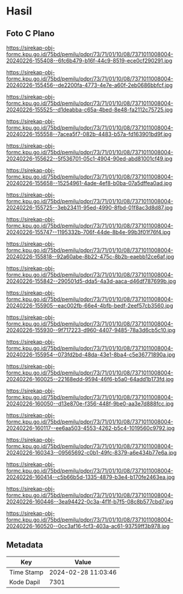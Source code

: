 # Hasil

## Foto C Plano

https://sirekap-obj-formc.kpu.go.id/75bd/pemilu/pdpr/73/71/01/10/08/7371011008004-20240226-155408--6fc6b479-b16f-44c9-8519-ece0cf290291.jpg

https://sirekap-obj-formc.kpu.go.id/75bd/pemilu/pdpr/73/71/01/10/08/7371011008004-20240226-155456--de2200fa-4773-4e7e-a60f-2eb0686bbfcf.jpg

https://sirekap-obj-formc.kpu.go.id/75bd/pemilu/pdpr/73/71/01/10/08/7371011008004-20240226-155525--d1deabba-c65a-4bed-8e48-fa2112c75725.jpg

https://sirekap-obj-formc.kpu.go.id/75bd/pemilu/pdpr/73/71/01/10/08/7371011008004-20240226-155558--7acea5f7-082b-4483-b57a-fd163901bd9f.jpg

https://sirekap-obj-formc.kpu.go.id/75bd/pemilu/pdpr/73/71/01/10/08/7371011008004-20240226-155622--5f536701-05c1-4904-90ed-abd81001cf49.jpg

https://sirekap-obj-formc.kpu.go.id/75bd/pemilu/pdpr/73/71/01/10/08/7371011008004-20240226-155658--15254961-4ade-4ef8-b0ba-07a5dffea0ad.jpg

https://sirekap-obj-formc.kpu.go.id/75bd/pemilu/pdpr/73/71/01/10/08/7371011008004-20240226-155725--3eb23411-95ed-4990-8fbd-01f8ac3d8d87.jpg

https://sirekap-obj-formc.kpu.go.id/75bd/pemilu/pdpr/73/71/01/10/08/7371011008004-20240226-155747--1195332b-706f-44de-8b4e-99b3f01f76f4.jpg

https://sirekap-obj-formc.kpu.go.id/75bd/pemilu/pdpr/73/71/01/10/08/7371011008004-20240226-155818--92a60abe-8b22-475c-8b2b-eaebb12ce6af.jpg

https://sirekap-obj-formc.kpu.go.id/75bd/pemilu/pdpr/73/71/01/10/08/7371011008004-20240226-155842--290501d5-dda5-4a3d-aaca-d46df787699b.jpg

https://sirekap-obj-formc.kpu.go.id/75bd/pemilu/pdpr/73/71/01/10/08/7371011008004-20240226-155905--eac002fb-66e4-4bfb-bedf-2eef57cb3560.jpg

https://sirekap-obj-formc.kpu.go.id/75bd/pemilu/pdpr/73/71/01/10/08/7371011008004-20240226-155930--9f717223-d960-4407-9485-78a3d6cb5c10.jpg

https://sirekap-obj-formc.kpu.go.id/75bd/pemilu/pdpr/73/71/01/10/08/7371011008004-20240226-155954--073fd2bd-48da-43e1-8ba4-c5e36771890a.jpg

https://sirekap-obj-formc.kpu.go.id/75bd/pemilu/pdpr/73/71/01/10/08/7371011008004-20240226-160025--22168edd-9594-46f6-b5a0-64add1b173fd.jpg

https://sirekap-obj-formc.kpu.go.id/75bd/pemilu/pdpr/73/71/01/10/08/7371011008004-20240226-160050--d13e870e-f356-448f-9be0-aa3e7d888fcc.jpg

https://sirekap-obj-formc.kpu.go.id/75bd/pemilu/pdpr/73/71/01/10/08/7371011008004-20240226-160117--ee6aa503-4553-4262-b5c4-1019560c9792.jpg

https://sirekap-obj-formc.kpu.go.id/75bd/pemilu/pdpr/73/71/01/10/08/7371011008004-20240226-160343--09565692-c0b1-49fc-8379-a6e434b77e6a.jpg

https://sirekap-obj-formc.kpu.go.id/75bd/pemilu/pdpr/73/71/01/10/08/7371011008004-20240226-160414--c5b66b5d-1335-4879-b3e4-b170fe2463ea.jpg

https://sirekap-obj-formc.kpu.go.id/75bd/pemilu/pdpr/73/71/01/10/08/7371011008004-20240226-160446--3ea94422-0c3a-4f1f-b7f5-08c8b577cbd7.jpg

https://sirekap-obj-formc.kpu.go.id/75bd/pemilu/pdpr/73/71/01/10/08/7371011008004-20240226-160520--0cc3af16-fcf3-403a-ac61-93759ff3b978.jpg


## Metadata

| Key        | Value               |
| ---------- | ------------------- |
| Time Stamp | 2024-02-28 11:03:46 |
| Kode Dapil | 7301                |



